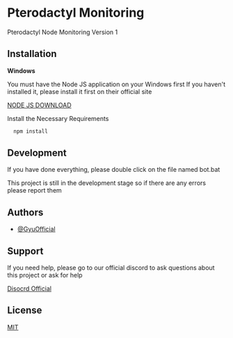 
# Pterodactyl Monitoring 

Pterodactyl Node Monitoring Version 1




## Installation

**Windows**


You must have the Node JS application on your Windows first
If you haven't installed it, please install it first on their official site 

[NODE JS DOWNLOAD](https://nodejs.org/en)




Install the Necessary Requirements
```bash
  npm install
```

## Development

If you have done everything, please double click on the file named bot.bat


This project is still in the development stage so if there are any errors please report them


## Authors

- [@GyuOfficial](https://www.github.com/withfabian)


## Support

If you need help, please go to our official discord to ask questions about this project or ask for help

[Disocrd Official](https://discord.gg/NfYaKkXBZs)


## License

[MIT](https://choosealicense.com/licenses/mit/)

